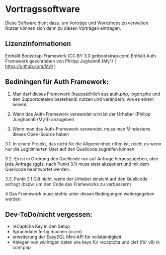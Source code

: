 # Vortragssoftware

Diese Software dient dazu, um Vorträge und Workshops zu verwalten. Nutzer können sich dann zu diesen Vorträgen eintragen.

## Lizenzinformationen
Enthällt Bootstrap-Framework (CC BY 3.0 getbootstrap.com)
Enthält Auth Framework geschrieben von Philipp Jughannß (My1) ( https://github.com/My1 )

## Bediningen für Auth Framework:

1. Man darf dieses Framework (haupsächlich aus auth.php, logon.php und den Supportdateien bestehend) nutzen und verändern, wie es einem beliebt.

2. Wenn das Auth-Framework verwendet wird ist der Urheber (Philipp Junghannß (My1)) anzugeben

3. Wenn man das Auth-Framework verwendet, muss man Mindestens dieses Open-Source haben

3.1. In einem Projekt, das nicht für die Allgemeinheit offen ist, reicht es wenn nur die Legitimierten User auf den Quellcode zugreifen können

3.2. Es ist in Ordnung den Quellcode nur auf Anfrage herauszugeben, aber jede Anfrage (ggfs. nach Punkt 3.1) muss stets akzeptiert und mit dem Quellcode beantwortet werden.

3.3. Punkt 3.1 Gilt nicht, wenn der Urheber einsicht auf den Quellcode anfragt (bspw. um den Code des Frameworks zu verbessern)

4 Das Framework muss stehts unter diesen Bedingungen weitergegeben werden.

## Dev-ToDo/nicht vergessen:
 - reCaptcha Key in den Setup
 - Sprachdatei fertig machen (orzm)
 - erweiterung der EasySQL Mini-API für vollständigkeit
 - Ablegen von wichtigen daten wie keys für recaptcha und clef (für v8) in conf.php
